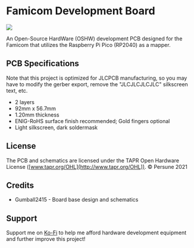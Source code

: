 # Famicom Development Board

![](docs/SUNSOFT-E301.png)

An Open-Source HardWare (OSHW) development PCB designed for the Famicom that utilizes the Raspberry Pi Pico (RP2040) as a mapper.

## PCB Specifications

Note that this project is optimized for JLCPCB manufacturing, so you may have to modify the gerber export, remove the "JLCJLCJLCJLC" silkscreen text, etc.

- 2 layers
- 92mm x 56.7mm
- 1.20mm thickness
- ENIG-RoHS surface finish recommended; Gold fingers optional
- Light silkscreen, dark soldermask

## License

The PCB and schematics are licensed under the TAPR Open Hardware License ([www.tapr.org/OHL](http://www.tapr.org/OHL)). © Persune 2021

## Credits

- Gumball2415 - Board base design and schematics

## Support

Support me on [Ko-Fi](https://ko-fi.com/persune) to help me afford hardware development equipment and further improve this project!
